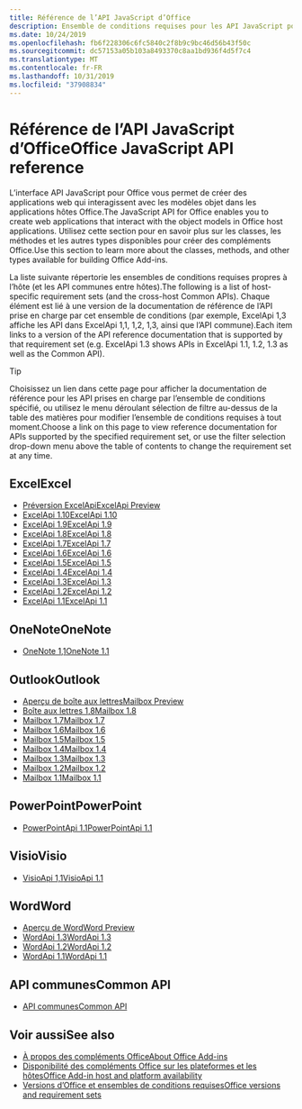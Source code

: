 ```yaml
---
title: Référence de l’API JavaScript d’Office
description: Ensemble de conditions requises pour les API JavaScript pour Office par hôte
ms.date: 10/24/2019
ms.openlocfilehash: fb6f228306c6fc5840c2f8b9c9bc46d56b43f50c
ms.sourcegitcommit: dc57153a05b103a8493370c8aa1bd936f4d5f7c4
ms.translationtype: MT
ms.contentlocale: fr-FR
ms.lasthandoff: 10/31/2019
ms.locfileid: "37908834"
---
```

# <a name="office-javascript-api-reference"></a><span data-ttu-id="768a2-103">Référence de l’API JavaScript d’Office</span><span class="sxs-lookup"><span data-stu-id="768a2-103">Office JavaScript API reference</span></span>

<span data-ttu-id="768a2-104">L’interface API JavaScript pour Office vous permet de créer des applications web qui interagissent avec les modèles objet dans les applications hôtes Office.</span><span class="sxs-lookup"><span data-stu-id="768a2-104">The JavaScript API for Office enables you to create web applications that interact with the object models in Office host applications.</span></span> <span data-ttu-id="768a2-105">Utilisez cette section pour en savoir plus sur les classes, les méthodes et les autres types disponibles pour créer des compléments Office.</span><span class="sxs-lookup"><span data-stu-id="768a2-105">Use this section to learn more about the classes, methods, and other types available for building Office Add-ins.</span></span>

<span data-ttu-id="768a2-106">La liste suivante répertorie les ensembles de conditions requises propres à l’hôte (et les API communes entre hôtes).</span><span class="sxs-lookup"><span data-stu-id="768a2-106">The following is a list of host-specific requirement sets (and the cross-host Common APIs).</span></span> <span data-ttu-id="768a2-107">Chaque élément est lié à une version de la documentation de référence de l’API prise en charge par cet ensemble de conditions (par exemple, ExcelApi 1,3 affiche les API dans ExcelApi 1,1, 1,2, 1,3, ainsi que l’API commune).</span><span class="sxs-lookup"><span data-stu-id="768a2-107">Each item links to a version of the API reference documentation that is supported by that requirement set (e.g. ExcelApi 1.3 shows APIs in ExcelApi 1.1, 1.2, 1.3 as well as the Common API).</span></span>

> [!TIP]
> <span data-ttu-id="768a2-108">Choisissez un lien dans cette page pour afficher la documentation de référence pour les API prises en charge par l’ensemble de conditions spécifié, ou utilisez le menu déroulant sélection de filtre au-dessus de la table des matières pour modifier l’ensemble de conditions requises à tout moment.</span><span class="sxs-lookup"><span data-stu-id="768a2-108">Choose a link on this page to view reference documentation for APIs supported by the specified requirement set, or use the filter selection drop-down menu above the table of contents to change the requirement set at any time.</span></span>

## <a name="excel"></a><span data-ttu-id="768a2-109">Excel</span><span class="sxs-lookup"><span data-stu-id="768a2-109">Excel</span></span>

- [<span data-ttu-id="768a2-110">Préversion ExcelApi</span><span class="sxs-lookup"><span data-stu-id="768a2-110">ExcelApi Preview</span></span>](/javascript/api/excel?view=excel-js-preview)
- [<span data-ttu-id="768a2-111">ExcelApi 1.10</span><span class="sxs-lookup"><span data-stu-id="768a2-111">ExcelApi 1.10</span></span>](/javascript/api/excel?view=excel-js-1.10)
- [<span data-ttu-id="768a2-112">ExcelApi 1.9</span><span class="sxs-lookup"><span data-stu-id="768a2-112">ExcelApi 1.9</span></span>](/javascript/api/excel?view=excel-js-1.9)
- [<span data-ttu-id="768a2-113">ExcelApi 1.8</span><span class="sxs-lookup"><span data-stu-id="768a2-113">ExcelApi 1.8</span></span>](/javascript/api/excel?view=excel-js-1.8)
- [<span data-ttu-id="768a2-114">ExcelApi 1.7</span><span class="sxs-lookup"><span data-stu-id="768a2-114">ExcelApi 1.7</span></span>](/javascript/api/excel?view=excel-js-1.7)
- [<span data-ttu-id="768a2-115">ExcelApi 1.6</span><span class="sxs-lookup"><span data-stu-id="768a2-115">ExcelApi 1.6</span></span>](/javascript/api/excel?view=excel-js-1.6)
- [<span data-ttu-id="768a2-116">ExcelApi 1.5</span><span class="sxs-lookup"><span data-stu-id="768a2-116">ExcelApi 1.5</span></span>](/javascript/api/excel?view=excel-js-1.5)
- [<span data-ttu-id="768a2-117">ExcelApi 1.4</span><span class="sxs-lookup"><span data-stu-id="768a2-117">ExcelApi 1.4</span></span>](/javascript/api/excel?view=excel-js-1.4)
- [<span data-ttu-id="768a2-118">ExcelApi 1.3</span><span class="sxs-lookup"><span data-stu-id="768a2-118">ExcelApi 1.3</span></span>](/javascript/api/excel?view=excel-js-1.3)
- [<span data-ttu-id="768a2-119">ExcelApi 1.2</span><span class="sxs-lookup"><span data-stu-id="768a2-119">ExcelApi 1.2</span></span>](/javascript/api/excel?view=excel-js-1.2)
- [<span data-ttu-id="768a2-120">ExcelApi 1.1</span><span class="sxs-lookup"><span data-stu-id="768a2-120">ExcelApi 1.1</span></span>](/javascript/api/excel?view=excel-js-1.1)

## <a name="onenote"></a><span data-ttu-id="768a2-121">OneNote</span><span class="sxs-lookup"><span data-stu-id="768a2-121">OneNote</span></span>

- [<span data-ttu-id="768a2-122">OneNote 1,1</span><span class="sxs-lookup"><span data-stu-id="768a2-122">OneNote 1.1</span></span>](/javascript/api/onenote?view=onenote-js-1.1)

## <a name="outlook"></a><span data-ttu-id="768a2-123">Outlook</span><span class="sxs-lookup"><span data-stu-id="768a2-123">Outlook</span></span>

- [<span data-ttu-id="768a2-124">Aperçu de boîte aux lettres</span><span class="sxs-lookup"><span data-stu-id="768a2-124">Mailbox Preview</span></span>](/javascript/api/outlook?view=outlook-js-preview)
- [<span data-ttu-id="768a2-125">Boîte aux lettres 1,8</span><span class="sxs-lookup"><span data-stu-id="768a2-125">Mailbox 1.8</span></span>](/javascript/api/outlook?view=outlook-js-1.8)
- [<span data-ttu-id="768a2-126">Mailbox 1.7</span><span class="sxs-lookup"><span data-stu-id="768a2-126">Mailbox 1.7</span></span>](/javascript/api/outlook?view=outlook-js-1.7)
- [<span data-ttu-id="768a2-127">Mailbox 1.6</span><span class="sxs-lookup"><span data-stu-id="768a2-127">Mailbox 1.6</span></span>](/javascript/api/outlook?view=outlook-js-1.6)
- [<span data-ttu-id="768a2-128">Mailbox 1.5</span><span class="sxs-lookup"><span data-stu-id="768a2-128">Mailbox 1.5</span></span>](/javascript/api/outlook?view=outlook-js-1.5)
- [<span data-ttu-id="768a2-129">Mailbox 1.4</span><span class="sxs-lookup"><span data-stu-id="768a2-129">Mailbox 1.4</span></span>](/javascript/api/outlook?view=outlook-js-1.4)
- [<span data-ttu-id="768a2-130">Mailbox 1.3</span><span class="sxs-lookup"><span data-stu-id="768a2-130">Mailbox 1.3</span></span>](/javascript/api/outlook?view=outlook-js-1.3)
- [<span data-ttu-id="768a2-131">Mailbox 1.2</span><span class="sxs-lookup"><span data-stu-id="768a2-131">Mailbox 1.2</span></span>](/javascript/api/outlook?view=outlook-js-1.2)
- [<span data-ttu-id="768a2-132">Mailbox 1.1</span><span class="sxs-lookup"><span data-stu-id="768a2-132">Mailbox 1.1</span></span>](/javascript/api/outlook?view=outlook-js-1.1)

## <a name="powerpoint"></a><span data-ttu-id="768a2-133">PowerPoint</span><span class="sxs-lookup"><span data-stu-id="768a2-133">PowerPoint</span></span>

- [<span data-ttu-id="768a2-134">PowerPointApi 1.1</span><span class="sxs-lookup"><span data-stu-id="768a2-134">PowerPointApi 1.1</span></span>](/javascript/api/powerpoint?view=powerpoint-js-1.1)

## <a name="visio"></a><span data-ttu-id="768a2-135">Visio</span><span class="sxs-lookup"><span data-stu-id="768a2-135">Visio</span></span>

- [<span data-ttu-id="768a2-136">VisioApi 1,1</span><span class="sxs-lookup"><span data-stu-id="768a2-136">VisioApi 1.1</span></span>](/javascript/api/visio?view=visio-js-1.1)

## <a name="word"></a><span data-ttu-id="768a2-137">Word</span><span class="sxs-lookup"><span data-stu-id="768a2-137">Word</span></span>

- [<span data-ttu-id="768a2-138">Aperçu de Word</span><span class="sxs-lookup"><span data-stu-id="768a2-138">Word Preview</span></span>](/javascript/api/word?view=word-js-preview)
- [<span data-ttu-id="768a2-139">WordApi 1.3</span><span class="sxs-lookup"><span data-stu-id="768a2-139">WordApi 1.3</span></span>](/javascript/api/word?view=word-js-1.3)
- [<span data-ttu-id="768a2-140">WordApi 1.2</span><span class="sxs-lookup"><span data-stu-id="768a2-140">WordApi 1.2</span></span>](/javascript/api/word?view=word-js-1.2)
- [<span data-ttu-id="768a2-141">WordApi 1.1</span><span class="sxs-lookup"><span data-stu-id="768a2-141">WordApi 1.1</span></span>](/javascript/api/word?view=word-js-1.1)

## <a name="common-api"></a><span data-ttu-id="768a2-142">API communes</span><span class="sxs-lookup"><span data-stu-id="768a2-142">Common API</span></span>

- [<span data-ttu-id="768a2-143">API communes</span><span class="sxs-lookup"><span data-stu-id="768a2-143">Common API</span></span>](/javascript/api/office?view=common-js)

## <a name="see-also"></a><span data-ttu-id="768a2-144">Voir aussi</span><span class="sxs-lookup"><span data-stu-id="768a2-144">See also</span></span>

- [<span data-ttu-id="768a2-145">À propos des compléments Office</span><span class="sxs-lookup"><span data-stu-id="768a2-145">About Office Add-ins</span></span>](/office/dev/add-ins/overview)
- [<span data-ttu-id="768a2-146">Disponibilité des compléments Office sur les plateformes et les hôtes</span><span class="sxs-lookup"><span data-stu-id="768a2-146">Office Add-in host and platform availability</span></span>](/office/dev/add-ins/overview/office-add-in-availability)
- [<span data-ttu-id="768a2-147">Versions d’Office et ensembles de conditions requises</span><span class="sxs-lookup"><span data-stu-id="768a2-147">Office versions and requirement sets</span></span>](/office/dev/add-ins/develop/office-versions-and-requirement-sets)
